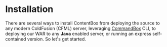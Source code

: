 # Installation

There are several ways to install ContentBox from deploying the source to any modern ColdFusion (CFML) server, leveraging [CommandBox](http://www.ortussolutions.com/products/commandbox) CLI, to deploying our WAR to any **Java** enabled server, or running an express self-contained version.  So let's get started.

